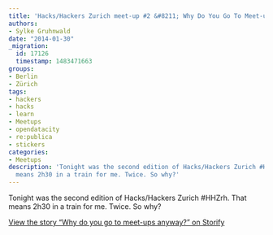 ```yaml
---
title: 'Hacks/Hackers Zurich meet-up #2 &#8211; Why Do You Go To Meet-ups Anyway?'
authors:
- Sylke Gruhnwald
date: "2014-01-30"
_migration:
  id: 17126
  timestamp: 1483471663
groups:
- Berlin
- Zürich
tags:
- hackers
- hacks
- learn
- Meetups
- opendatacity
- re:publica
- stickers
categories:
- Meetups
description: 'Tonight was the second edition of Hacks/Hackers Zurich #HHZrh. That
  means 2h30 in a train for me. Twice. So why?'
---
```


Tonight was the second edition of Hacks/Hackers Zurich #HHZrh. That means 2h30 in a train for me. Twice. So why?

<noscript>
  <a href="https://storify.com/shalf/why-do-you-go-to-meet-ups-anyway.html" target="_blank">View the story &#8220;Why do you go to meet-ups anyway?&#8221; on Storify</a>
</noscript>
